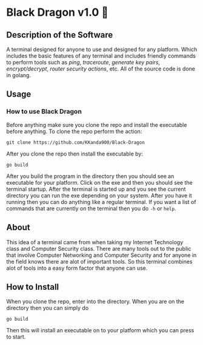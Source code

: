# Black Dragon v1.0 🐉

## Description of the Software

A terminal designed for anyone to use and designed for any platform. Which includes the basic features of any terminal and includes friendly commands to perform tools such as *ping*, *traceroute*, *generate key pairs*, *encrypt/decrypt*, *router security actions*, etc. All of the source code is done in golang.

## Usage

### How to use **Black Dragon** 

Before anything make sure you clone the repo and install the executable before anything. To clone the repo perform the action:


```
git clone https://github.com/KKanda900/Black-Dragon

```

After you clone the repo then install the executable by:

```
go build
```

After you build the program in the directory then you should see an executable for your platform. Click on the exe and then you should see the terminal startup. After the terminal is started up and you see the current directory you can run the exe depending on your system. After you have it running then you can do anything like a regular terminal. If you want a list of commands that are currently on the terminal then you do `-h` or `help`.

## About 

This idea of a terminal came from when taking my Internet Technology class and Computer Security class. There are many tools out to the public that involve Computer Networking and Computer Security and for anyone in the field knows there are alot of important tools. So this terminal combines alot of tools into a easy form factor that anyone can use.

## How to Install 

When you clone the repo, enter into the directory. When you are on the directory then you can simply do 

```
go build
```

Then this will install an executable on to your platform which you can press to start.


